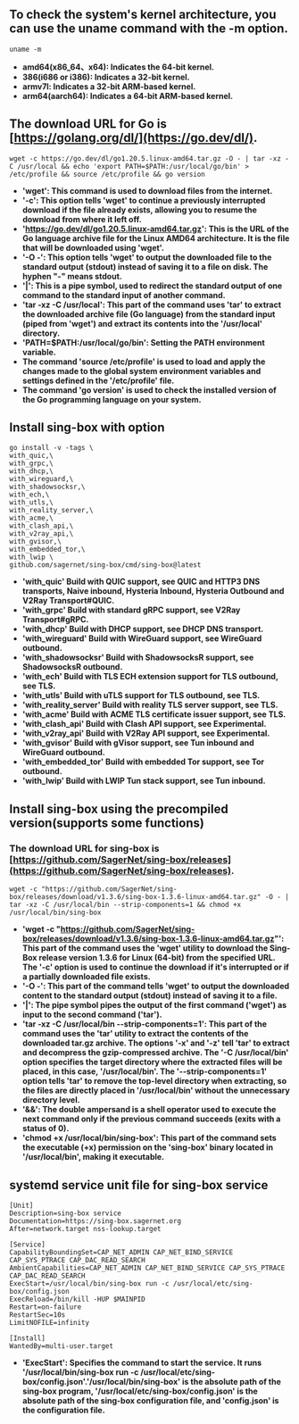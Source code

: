 ## To check the system's kernel architecture, you can use the uname command with the -m option.
```
uname -m
```
- **amd64(x86_64、x64): Indicates the 64-bit kernel.**
- **386(i686 or i386): Indicates a 32-bit kernel.**
- **armv7l: Indicates a 32-bit ARM-based kernel.**
- **arm64(aarch64): Indicates a 64-bit ARM-based kernel.**
## The download URL for Go is [https://golang.org/dl/](https://go.dev/dl/).
```
wget -c https://go.dev/dl/go1.20.5.linux-amd64.tar.gz -O - | tar -xz -C /usr/local && echo 'export PATH=$PATH:/usr/local/go/bin' > /etc/profile && source /etc/profile && go version
```
- **'wget': This command is used to download files from the internet.**
- **'-c': This option tells 'wget' to continue a previously interrupted download if the file already exists, allowing you to resume the download from where it left off.**
- **'https://go.dev/dl/go1.20.5.linux-amd64.tar.gz': This is the URL of the Go language archive file for the Linux AMD64 architecture. It is the file that will be downloaded using 'wget'.**
- **'-O -': This option tells 'wget' to output the downloaded file to the standard output (stdout) instead of saving it to a file on disk. The hyphen "-" means stdout.**
- **'|': This is a pipe symbol, used to redirect the standard output of one command to the standard input of another command.**
- **'tar -xz -C /usr/local': This part of the command uses 'tar' to extract the downloaded archive file (Go language) from the standard input (piped from 'wget') and extract its contents into the '/usr/local' directory.**
- **'PATH=$PATH:/usr/local/go/bin': Setting the PATH environment variable.**
- **The command 'source /etc/profile' is used to load and apply the changes made to the global system environment variables and settings defined in the '/etc/profile' file.**
- **The command 'go version' is used to check the installed version of the Go programming language on your system.**
## Install sing-box with option
```
go install -v -tags \
with_quic,\              
with_grpc,\             
with_dhcp,\            
with_wireguard,\         
with_shadowsocksr,\     
with_ech,\              
with_utls,\             
with_reality_server,\    
with_acme,\              
with_clash_api,\         
with_v2ray_api,\        
with_gvisor,\           
with_embedded_tor,\     
with_lwip \            
github.com/sagernet/sing-box/cmd/sing-box@latest
```
- **'with_quic' Build with QUIC support, see QUIC and HTTP3 DNS transports, Naive inbound, Hysteria Inbound, Hysteria Outbound and V2Ray Transport#QUIC.**
- **'with_grpc' Build with standard gRPC support, see V2Ray Transport#gRPC.**
- **'with_dhcp' Build with DHCP support, see DHCP DNS transport.**
- **'with_wireguard' Build with WireGuard support, see WireGuard outbound.**
- **'with_shadowsocksr' Build with ShadowsocksR support, see ShadowsocksR outbound.**
- **'with_ech' Build with TLS ECH extension support for TLS outbound, see TLS.**
- **'with_utls' Build with uTLS support for TLS outbound, see TLS.**
- **'with_reality_server' Build with reality TLS server support, see TLS.**
- **'with_acme' Build with ACME TLS certificate issuer support, see TLS.**
- **'with_clash_api' Build with Clash API support, see Experimental.**
- **'with_v2ray_api' Build with V2Ray API support, see Experimental.**
- **'with_gvisor' Build with gVisor support, see Tun inbound and WireGuard outbound.**
- **'with_embedded_tor' Build with embedded Tor support, see Tor outbound.**
- **'with_lwip' Build with LWIP Tun stack support, see Tun inbound.**
## Install sing-box using the precompiled version(supports some functions)
### The download URL for sing-box is [https://github.com/SagerNet/sing-box/releases](https://github.com/SagerNet/sing-box/releases).
```
wget -c "https://github.com/SagerNet/sing-box/releases/download/v1.3.6/sing-box-1.3.6-linux-amd64.tar.gz" -O - | tar -xz -C /usr/local/bin --strip-components=1 && chmod +x /usr/local/bin/sing-box
```
- **'wget -c "https://github.com/SagerNet/sing-box/releases/download/v1.3.6/sing-box-1.3.6-linux-amd64.tar.gz"': This part of the command uses the 'wget' utility to download the Sing-Box release version 1.3.6 for Linux (64-bit) from the specified URL. The '-c' option is used to continue the download if it's interrupted or if a partially downloaded file exists.**
- **'-O -': This part of the command tells 'wget' to output the downloaded content to the standard output (stdout) instead of saving it to a file.**
- **'|': The pipe symbol pipes the output of the first command ('wget') as input to the second command ('tar').**
- **'tar -xz -C /usr/local/bin --strip-components=1': This part of the command uses the 'tar' utility to extract the contents of the downloaded tar.gz archive. The options '-x' and '-z' tell 'tar' to extract and decompress the gzip-compressed archive. The '-C /usr/local/bin' option specifies the target directory where the extracted files will be placed, in this case, '/usr/local/bin'. The '--strip-components=1' option tells 'tar' to remove the top-level directory when extracting, so the files are directly placed in '/usr/local/bin' without the unnecessary directory level.**
- **'&&': The double ampersand is a shell operator used to execute the next command only if the previous command succeeds (exits with a status of 0).**
- **'chmod +x /usr/local/bin/sing-box': This part of the command sets the executable (+x) permission on the 'sing-box' binary located in '/usr/local/bin', making it executable.**
## systemd service unit file for sing-box service
```
[Unit]
Description=sing-box service
Documentation=https://sing-box.sagernet.org
After=network.target nss-lookup.target

[Service]
CapabilityBoundingSet=CAP_NET_ADMIN CAP_NET_BIND_SERVICE CAP_SYS_PTRACE CAP_DAC_READ_SEARCH
AmbientCapabilities=CAP_NET_ADMIN CAP_NET_BIND_SERVICE CAP_SYS_PTRACE CAP_DAC_READ_SEARCH
ExecStart=/usr/local/bin/sing-box run -c /usr/local/etc/sing-box/config.json
ExecReload=/bin/kill -HUP $MAINPID
Restart=on-failure
RestartSec=10s
LimitNOFILE=infinity

[Install]
WantedBy=multi-user.target
```
- **'ExecStart': Specifies the command to start the service. It runs '/usr/local/bin/sing-box run -c /usr/local/etc/sing-box/config.json'.'/usr/local/bin/sing-box' is the absolute path of the sing-box program, '/usr/local/etc/sing-box/config.json' is the absolute path of the sing-box configuration file, and 'config.json' is the configuration file.**













